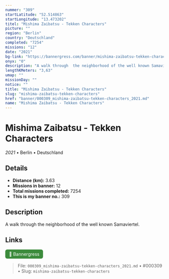 ```yaml
---
nummer: "309"
startLatitude: "52.514863"
startLongitude: "13.473202"
titel: "Mishima Zaibatsu - Tekken Characters"
picture: ""
region: "Berlin"
country: "Deutschland"
completed: "7254"
missions: "12"
date: "2021"
bg-link: "https://bannergress.com/banner/mishima-zaibatsu-tekken-characters-8f8e"
onyx: "0"
description: "A walk through  the neighborhood of the well known Samaviertel."
lengthKMeters: "3,63"
umap: ""
missionDay: ""
notice: ""
title: "Mishima Zaibatsu - Tekken Characters"
slug: "mishima-zaibatsu-tekken-characters"
href: "banner/000309_mishima-zaibatsu-tekken-characters_2021.md"
name: "Mishima Zaibatsu - Tekken Characters"
---
```

# Mishima Zaibatsu - Tekken Characters

*2021* • Berlin • Deutschland





## Details
- **Distance (km):** 3.63
- **Missions in banner:** 12
- **Total missions completed:** 7254
- **This is my banner no.:** 309



## Description
A walk through  the neighborhood of the well known Samaviertel.



## Links
<a href="https://bannergress.com/banner/mishima-zaibatsu-tekken-characters-8f8e" target="_blank" style="display:inline-block;margin-right:8px;padding:6px 12px;background:#3c8b3c;color:#fff;text-decoration:none;border-radius:6px;">🔗 Bannergress</a>



> File: `000309_mishima-zaibatsu-tekken-characters_2021.md`
> • #000309
> • Slug: `mishima-zaibatsu-tekken-characters`
